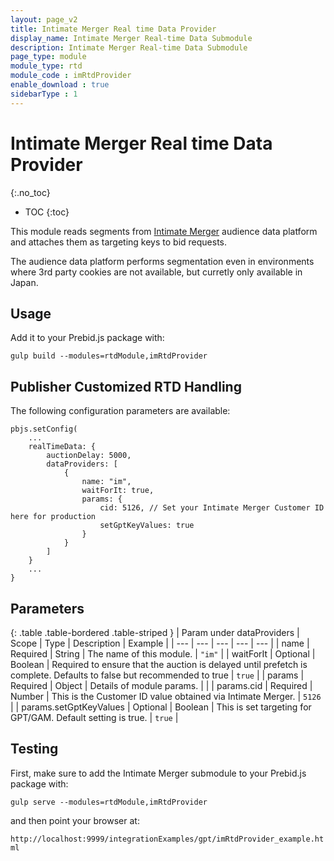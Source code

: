 ```yaml
---
layout: page_v2
title: Intimate Merger Real time Data Provider
display_name: Intimate Merger Real-time Data Submodule
description: Intimate Merger Real-time Data Submodule
page_type: module
module_type: rtd
module_code : imRtdProvider
enable_download : true
sidebarType : 1
---
```


# Intimate Merger Real time Data Provider
{:.no_toc}

* TOC
{:toc}

This module reads segments from [Intimate Merger](https://corp.intimatemerger.com/) audience data platform and attaches them as targeting keys to bid requests.

The audience data platform performs segmentation even in environments where 3rd party cookies are not available, but curretly only available in Japan.


## Usage

Add it to your Prebid.js package with:

`gulp build --modules=rtdModule,imRtdProvider`

## Publisher Customized RTD Handling

The following configuration parameters are available:

```
pbjs.setConfig(
    ...
    realTimeData: {
        auctionDelay: 5000,
        dataProviders: [
            {
                name: "im",
                waitForIt: true,
                params: {
                    cid: 5126, // Set your Intimate Merger Customer ID here for production
                    setGptKeyValues: true
                }
            }
        ]
    }
    ...
}
```

## Parameters

{: .table .table-bordered .table-striped }
| Param under dataProviders | Scope | Type | Description | Example |
| --- | --- | --- | --- | --- |
| name | Required | String | The name of this module. | `"im"` |
| waitForIt | Optional | Boolean | Required to ensure that the auction is delayed until prefetch is complete. Defaults to false but recommended to true | `true` |
| params | Required | Object | Details of module params. | |
| params.cid | Required | Number | This is the Customer ID value obtained via Intimate Merger. | `5126` |
| params.setGptKeyValues | Optional | Boolean | This is set targeting for GPT/GAM. Default setting is true. | `true` |

## Testing

First, make sure to add the Intimate Merger submodule to your Prebid.js package with:

`gulp serve --modules=rtdModule,imRtdProvider`

and then point your browser at:

`http://localhost:9999/integrationExamples/gpt/imRtdProvider_example.html`
